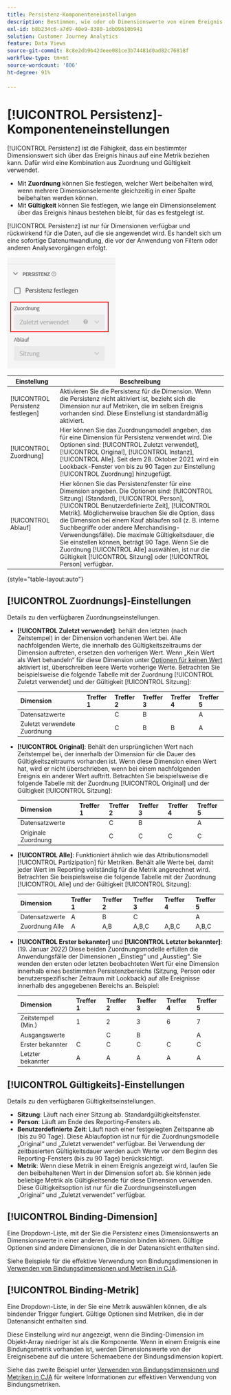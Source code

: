 ```yaml
---
title: Persistenz-Komponenteneinstellungen
description: Bestimmen, wie oder ob Dimensionswerte von einem Ereignis zum nächsten bestehen bleiben.
exl-id: b8b234c6-a7d9-40e9-8380-1db09610b941
solution: Customer Journey Analytics
feature: Data Views
source-git-commit: 8c8e2db9b42deee081ce3b74481d0ad82c76818f
workflow-type: tm+mt
source-wordcount: '806'
ht-degree: 91%

---
```



# [!UICONTROL Persistenz]-Komponenteneinstellungen

[!UICONTROL Persistenz] ist die Fähigkeit, dass ein bestimmter Dimensionswert sich über das Ereignis hinaus auf eine Metrik beziehen kann. Dafür wird eine Kombination aus Zuordnung und Gültigkeit verwendet.

* Mit **Zuordnung** können Sie festlegen, welcher Wert beibehalten wird, wenn mehrere Dimensionselemente gleichzeitig in einer Spalte beibehalten werden können.
* Mit **Gültigkeit** können Sie festlegen, wie lange ein Dimensionselement über das Ereignis hinaus bestehen bleibt, für das es festgelegt ist.

[!UICONTROL Persistenz] ist nur für Dimensionen verfügbar und rückwirkend für die Daten, auf die sie angewendet wird. Es handelt sich um eine sofortige Datenumwandlung, die vor der Anwendung von Filtern oder anderen Analysevorgängen erfolgt.

![Persistenz](../assets/persistence.png)

| Einstellung | Beschreibung |
| --- | --- |
| [!UICONTROL Persistenz festlegen] | Aktivieren Sie die Persistenz für die Dimension. Wenn die Persistenz nicht aktiviert ist, bezieht sich die Dimension nur auf Metriken, die im selben Ereignis vorhanden sind. Diese Einstellung ist standardmäßig aktiviert. |
| [!UICONTROL Zuordnung] | Hier können Sie das Zuordnungsmodell angeben, das für eine Dimension für Persistenz verwendet wird. Die Optionen sind: [!UICONTROL Zuletzt verwendet], [!UICONTROL Original], [!UICONTROL Instanz], [!UICONTROL Alle]. Seit dem 28. Oktober 2021 wird ein Lookback-Fenster von bis zu 90 Tagen zur Einstellung [!UICONTROL Zuordnung] hinzugefügt. |
| [!UICONTROL Ablauf] | Hier können Sie das Persistenzfenster für eine Dimension angeben. Die Optionen sind: [!UICONTROL Sitzung] (Standard), [!UICONTROL Person], [!UICONTROL Benutzerdefinierte Zeit], [!UICONTROL Metrik]. Möglicherweise brauchen Sie die Option, dass die Dimension bei einem Kauf ablaufen soll (z. B. interne Suchbegriffe oder andere Merchandising-Verwendungsfälle). Die maximale Gültigkeitsdauer, die Sie einstellen können, beträgt 90 Tage. Wenn Sie die Zuordnung [!UICONTROL Alle] auswählen, ist nur die Gültigkeit [!UICONTROL Sitzung] oder [!UICONTROL Person] verfügbar. |

{style="table-layout:auto"}

## [!UICONTROL Zuordnungs]-Einstellungen

Details zu den verfügbaren Zuordnungseinstellungen.

* **[!UICONTROL Zuletzt verwendet]**: behält den letzten (nach Zeitstempel) in der Dimension vorhandenen Wert bei. Alle nachfolgenden Werte, die innerhalb des Gültigkeitszeitraums der Dimension auftreten, ersetzen den vorherigen Wert. Wenn „Kein Wert als Wert behandeln“ für diese Dimension unter [Optionen für keinen Wert](no-value-options.md) aktiviert ist, überschreiben leere Werte vorherige Werte. Betrachten Sie beispielsweise die folgende Tabelle mit der Zuordnung [!UICONTROL Zuletzt verwendet] und der Gültigkeit [!UICONTROL Sitzung]:

   | Dimension | Treffer 1 | Treffer 2 | Treffer 3 | Treffer 4 | Treffer 5 |
   | --- | --- | --- | --- | --- | --- |
   | Datensatzwerte |  | C | B |  | A |
   | Zuletzt verwendete Zuordnung |  | C | B | B | A |

* **[!UICONTROL Original]**: Behält den ursprünglichen Wert nach Zeitstempel bei, der innerhalb der Dimension für die Dauer des Gültigkeitszeitraums vorhanden ist. Wenn diese Dimension einen Wert hat, wird er nicht überschrieben, wenn bei einem nachfolgenden Ereignis ein anderer Wert auftritt. Betrachten Sie beispielsweise die folgende Tabelle mit der Zuordnung [!UICONTROL Original] und der Gültigkeit [!UICONTROL Sitzung]:

   | Dimension | Treffer 1 | Treffer 2 | Treffer 3 | Treffer 4 | Treffer 5 |
   | --- | --- | --- | --- | --- | --- |
   | Datensatzwerte |  | C | B |  | A |
   | Originale Zuordnung |  | C | C | C | C |

* **[!UICONTROL Alle]**: Funktioniert ähnlich wie das Attributionsmodell [!UICONTROL Partizipation] für Metriken. Behält alle Werte bei, damit jeder Wert im Reporting vollständig für die Metrik angerechnet wird. Betrachten Sie beispielsweise die folgende Tabelle mit der Zuordnung [!UICONTROL Alle] und der Gültigkeit [!UICONTROL Sitzung]:

   | Dimension | Treffer 1 | Treffer 2 | Treffer 3 | Treffer 4 | Treffer 5 |
   | --- | --- | --- | --- | --- | --- |
   | Datensatzwerte | A | B | C |  | A |
   | Zuordnung Alle | A | A,B | A,B,C | A,B,C | A,B,C |

* **[!UICONTROL Erster bekannter]** und **[!UICONTROL Letzter bekannter]**: (19. Januar 2022) Diese beiden Zuordnungsmodelle erfüllen die Anwendungsfälle der Dimensionen „Einstieg“ und „Ausstieg“. Sie wenden den ersten oder letzten beobachteten Wert für eine Dimension innerhalb eines bestimmten Persistenzbereichs (Sitzung, Person oder benutzerspezifischer Zeitraum mit Lookback) auf alle Ereignisse innerhalb des angegebenen Bereichs an. Beispiel:

   | Dimension | Treffer 1 | Treffer 2 | Treffer 3 | Treffer 4 | Treffer 5 |
   | --- | --- | --- | --- | --- | --- |
   | Zeitstempel (Min.) | 1 | 2 | 3 | 6 | 7 |
   | Ausgangswerte |  | C | B |  | A |
   | Erster bekannter | C | C | C | C | C |
   | Letzter bekannter | A | A | A | A | A |

## [!UICONTROL Gültigkeits]-Einstellungen

Details zu den verfügbaren Gültigkeitseinstellungen.

* **Sitzung**: Läuft nach einer Sitzung ab. Standardgültigkeitsfenster.
* **Person**: Läuft am Ende des Reporting-Fensters ab.
* **Benutzerdefinierte Zeit**: Läuft nach einer festgelegten Zeitspanne ab (bis zu 90 Tage). Diese Ablaufoption ist nur für die Zuordnungsmodelle „Original“ und „Zuletzt verwendet“ verfügbar. Bei Verwendung der zeitbasierten Gültigkeitsdauer werden auch Werte vor dem Beginn des Reporting-Fensters (bis zu 90 Tage) berücksichtigt.
* **Metrik**: Wenn diese Metrik in einem Ereignis angezeigt wird, laufen Sie den beibehaltenen Wert in der Dimension sofort ab. Sie können jede beliebige Metrik als Gültigkeitsende für diese Dimension verwenden. Diese Gültigkeitsoption ist nur für die Zuordnungseinstellungen „Original“ und „Zuletzt verwendet“ verfügbar.

## [!UICONTROL Binding-Dimension]

Eine Dropdown-Liste, mit der Sie die Persistenz eines Dimensionswerts an Dimensionswerte in einer anderen Dimension binden können. Gültige Optionen sind andere Dimensionen, die in der Datenansicht enthalten sind.

Siehe Beispiele für die effektive Verwendung von Bindungsdimensionen in [Verwenden von Bindungsdimensionen und Metriken in CJA](../../use-cases/data-views/binding-dimensions-metrics.md).

## [!UICONTROL Binding-Metrik]

Eine Dropdown-Liste, in der Sie eine Metrik auswählen können, die als bindender Trigger fungiert. Gültige Optionen sind Metriken, die in der Datenansicht enthalten sind.

Diese Einstellung wird nur angezeigt, wenn die Binding-Dimension im Objekt-Array niedriger ist als die Komponente. Wenn in einem Ereignis eine Bindungsmetrik vorhanden ist, werden Dimensionswerte von der Ereignisebene auf die untere Schemaebene der Bindungsdimension kopiert.

Siehe das zweite Beispiel unter [Verwenden von Bindungsdimensionen und Metriken in CJA](../../use-cases/data-views/binding-dimensions-metrics.md) für weitere Informationen zur effektiven Verwendung von Bindungsmetriken.
